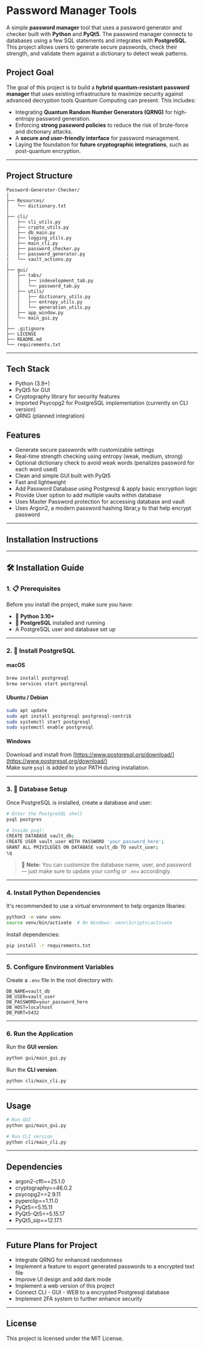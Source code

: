 # Password Manager Tools

A simple **password manager** tool that uses a password generator and checker built with **Python** and **PyQt5**.
The password manager connects to databases using a few SQL statements and integrates with **PostgreSQL**.
This project allows users to generate secure passwords, check their strength, and validate them against a dictionary to detect weak patterns.

## Project Goal

The goal of this project is to build a **hybrid quantum-resistant password manager** that uses existing infrastructure to maximize security against advanced decryption tools Quantum Computing can present.
This includes:
- Integrating **Quantum Random Number Generators (QRNG)** for high-entropy password generation.
- Enforcing **strong password policies** to reduce the risk of brute-force and dictionary attacks.
- A **secure and user-friendly interface** for password management.
- Laying the foundation for **future cryptographic integrations**, such as post-quantum encryption.

---

## Project Structure

```
Password-Generator-Checker/
│
├── Resources/
│   └── dictionary.txt
│
├── cli/
│   ├── cli_utils.py
│   ├── crypto_utils.py
│   ├── db_main.py
│   ├── logging_utils.py
│   ├── main_cli.py
|   ├── password_checker.py
|   ├── password_generator.py
|   └── vault_actions.py
|
├── gui/
│   ├── tabs/
│   │   ├── indevelopment_tab.py
│   │   └── password_tab.py
│   ├── utils/
│   │   ├── dictionary_utils.py
│   │   ├── entropy_utils.py
│   │   └── generation_utils.py
│   ├── app_window.py
│   └── main_gui.py
│
├── .gitignore
├── LICENSE
├── README.md
└── requirements.txt
```

---

## Tech Stack
- Python (3.9+)
- PyQt5 for GUI
- Cryptography library for security features
- Imported Psycopg2 for PostgreSQL implementation (currently on CLI version)
- QRNG (planned integration)

## Features

- Generate secure passwords with customizable settings
- Real-time strength checking using entropy (weak, medium, strong)
- Optional dictionary check to avoid weak words (penalizes password for each word used)
- Clean and simple GUI built with PyQt5
- Fast and lightweight
- Add Password Database using Postgresql & apply basic encryption logic
- Provide User option to add multiple vaults within database 
- Uses Master Password protection for accessing database and vault
- Uses Argon2, a modern password hashing librar,y to that help encrypt password

---

## Installation Instructions
---

## 🛠️ Installation Guide

### 1. 📋 Prerequisites

Before you install the project, make sure you have:

- 🐍 **Python 3.10+**
- 🐘 **PostgreSQL** installed and running
- A PostgreSQL user and database set up

---

### 2. 🐘 Install PostgreSQL

#### macOS
```bash
brew install postgresql
brew services start postgresql
```

#### Ubuntu / Debian
```bash
sudo apt update
sudo apt install postgresql postgresql-contrib
sudo systemctl start postgresql
sudo systemctl enable postgresql
```

#### Windows
Download and install from [https://www.postgresql.org/download/](https://www.postgresql.org/download/)  
Make sure `psql` is added to your PATH during installation.

---

### 3. 🧰 Database Setup

Once PostgreSQL is installed, create a database and user:

```bash
# Enter the PostgreSQL shell
psql postgres

# Inside psql:
CREATE DATABASE vault_db;
CREATE USER vault_user WITH PASSWORD 'your_password_here';
GRANT ALL PRIVILEGES ON DATABASE vault_db TO vault_user;
\q
```

> 📝 **Note:** You can customize the database name, user, and password — just make sure to update your config or `.env` accordingly.

---

### 4. Install Python Dependencies

It's recommended to use a virtual environment to help organize libaries:

```bash
python3 -m venv venv
source venv/bin/activate  # On Windows: venv\Scripts\activate
```

Install dependencies:

```bash
pip install -r requirements.txt
```



---

### 5. Configure Environment Variables

Create a `.env` file in the root directory with:

```
DB_NAME=vault_db
DB_USER=vault_user
DB_PASSWORD=your_password_here
DB_HOST=localhost
DB_PORT=5432
```

---

### 6. Run the Application

Run the **GUI version**:
```bash
python gui/main_gui.py
```

Run the **CLI version**:
```bash
python cli/main_cli.py
```

---

## Usage

```bash
# Run GUI
python gui/main_gui.py

# Run CLI version
python cli/main_cli.py
```

---

## Dependencies

- argon2-cffi==25.1.0
- cryptography==46.0.2
- psycopg2==2.9.11
- pyperclip==1.11.0
- PyQt5==5.15.11
- PyQt5-Qt5==5.15.17
- PyQt5_sip==12.17.1

---

## Future Plans for Project

- Integrate QRNG for enhanced randomness
- Implement a feature to export generated passwords to a encrypted text file
- Improve UI design and add dark mode
- Implement a web version of this project
- Connect CLI - GUI - WEB to a encrypted Postgresql database
- Implement 2FA system to further enhance security

---

## License

This project is licensed under the MIT License.